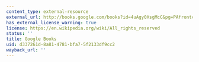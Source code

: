 ```yaml
---
content_type: external-resource
external_url: http://books.google.com/books?id=4uAgy0XsgMcC&pg=PAfrontcover
has_external_license_warning: true
license: https://en.wikipedia.org/wiki/All_rights_reserved
status: ''
title: Google Books
uid: d337261d-8a81-4781-bfa7-5f2133df9cc2
wayback_url: ''
---
```

